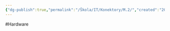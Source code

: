 ```yaml
---
{"dg-publish":true,"permalink":"/Škola/IT/Konektory/M.2/","created":"2024-02-05T19:32:35.679+01:00","updated":"2024-03-13T18:15:27.190+01:00"}
---
```


#Hardware 